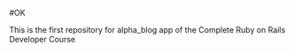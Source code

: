 #OK

This is the first repository for alpha_blog app of the Complete Ruby on Rails Developer Course
 